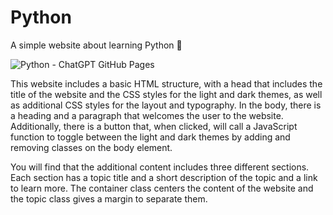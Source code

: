 # Python
A simple website about learning Python 🐍

![Python - ChatGPT GitHub Pages](https://user-images.githubusercontent.com/16403754/212757916-3461088f-e080-446c-8229-dd749a4c0063.png)

This website includes a basic HTML structure, with a head that includes the title of the website and the CSS styles for the light and dark themes, as well as additional CSS styles for the layout and typography. In the body, there is a heading and a paragraph that welcomes the user to the website. Additionally, there is a button that, when clicked, will call a JavaScript function to toggle between the light and dark themes by adding and removing classes on the body element.

You will find that the additional content includes three different sections. Each section has a topic title and a short description of the topic and a link to learn more. The container class centers the content of the website and the topic class gives a margin to separate them.
